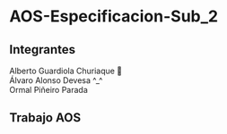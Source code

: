 <h1>AOS-Especificacion-Sub_2</h1>

<h2>Integrantes</h2>
<p>Alberto Guardiola Churiaque 🧩<br>Álvaro Alonso Devesa ^_^<br>Ormal Piñeiro Parada</p>

<h2>Trabajo AOS</h2>
